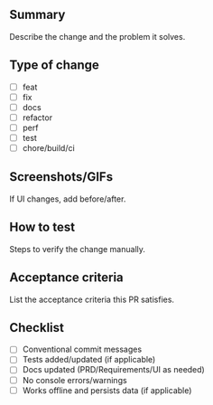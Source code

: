 ## Summary
Describe the change and the problem it solves.

## Type of change
- [ ] feat
- [ ] fix
- [ ] docs
- [ ] refactor
- [ ] perf
- [ ] test
- [ ] chore/build/ci

## Screenshots/GIFs
If UI changes, add before/after.

## How to test
Steps to verify the change manually.

## Acceptance criteria
List the acceptance criteria this PR satisfies.

## Checklist
- [ ] Conventional commit messages
- [ ] Tests added/updated (if applicable)
- [ ] Docs updated (PRD/Requirements/UI as needed)
- [ ] No console errors/warnings
- [ ] Works offline and persists data (if applicable)
